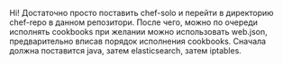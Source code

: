 Hi!
Достаточно просто поставить chef-solo и перейти в директорию chef-repo в данном репозитори.
После чего, можно по очереди исполнять cookbooks при желании можно использовать web.json, предварительно вписав порядок исполнения cookbooks.
Сначала должна поставится java, затем elasticsearch, затем iptables.
